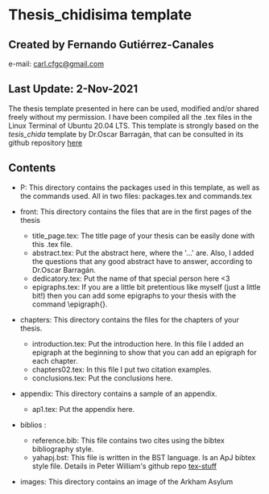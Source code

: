 # Thesis_chidisima template
## Created by Fernando Gutiérrez-Canales
e-mail: carl.cfgc@gmail.com

## Last Update: 2-Nov-2021

The thesis template presented in here can be used, modified and/or shared
freely without my permission. I have been compiled all the .tex files in
the Linux Terminal of Ubuntu 20.04 LTS. This template is strongly based on the
_tesis_chida_ template by Dr.Oscar Barragán, that can be consulted
in its github repository [here](https://github.com/oscaribv/thesis_chida)

## Contents
* P: This directory contains the packages used in this template, as well as the
commands used. All in two files: packages.tex and commands.tex

* front: This directory contains the files that are in the first pages of the thesis
	* title_page.tex: The title page of your thesis can be easily done
	with this .tex file.
	* abstract.tex: Put the abstract here, where the '...' are. Also,
	I added the questions that any good abstract have to answer, according
	to Dr.Oscar Barragán.
	* dedicatory.tex: Put the name of that special person here <3
	* epigraphs.tex: If you are a little bit pretentious like myself 
	(just a little bit!) then you can add some epigraphs to your thesis 
	with the command \epigraph{}.

* chapters: This directory contains the files for the chapters of your thesis.
	* introduction.tex: Put the introduction here. In this file I added
	an epigraph at the beginning to show that you can add an epigraph for 
	each chapter.
	* chapters02.tex: In this file I put two citation examples.
	* conclusions.tex: Put the conclusions here.

* appendix: This directory contains a sample of an appendix.
	* ap1.tex: Put the appendix here.

* biblios :
	* reference.bib: This file contains two cites using the bibtex 
	bibliography style.
	* yahapj.bst: This file is written in the BST language. Is an  ApJ bibtex style file.
	 Details in Peter William's  github repo [tex-stuff](https://github.com/pkgw/tex-stuff/)

* images: This directory contains an image of the Arkham Asylum
